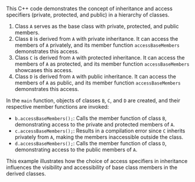 This C++ code demonstrates the concept of inheritance and access specifiers (private, protected, and public) in a hierarchy of classes. 

1. Class `A` serves as the base class with private, protected, and public members.
2. Class `B` is derived from `A` with private inheritance. It can access the members of `A` privately, and its member function `accessBaseMembers` demonstrates this access.
3. Class `C` is derived from `A` with protected inheritance. It can access the members of `A` as protected, and its member function `accessBaseMembers` showcases this access.
4. Class `D` is derived from `A` with public inheritance. It can access the members of `A` as public, and its member function `accessBaseMembers` demonstrates this access.

In the `main` function, objects of classes `B`, `C`, and `D` are created, and their respective member functions are invoked:

- `b.accessBaseMembers();`: Calls the member function of class `B`, demonstrating access to the private and protected members of `A`.
- `c.accessBaseMembers();`: Results in a compilation error since `C` inherits privately from `A`, making the members inaccessible outside the class.
- `d.accessBaseMembers();`: Calls the member function of class `D`, demonstrating access to the public members of `A`.

This example illustrates how the choice of access specifiers in inheritance influences the visibility and accessibility of base class members in the derived classes.